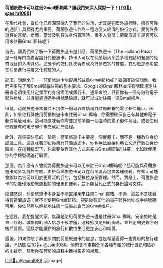 **荷蘭旅遊卡可以註冊Gmail郵箱嗎？讓我們來深入探討一下！[[TG💪+ @esim1088](https://t.me/s/esim1088)]**

在現代社會，數位化已經深深融入了我們的生活，尤其是在國外旅行時，擁有可靠的通訊工具顯得尤為重要。荷蘭旅遊卡作為一種方便又經濟的旅行方式，受到許多遊客的喜愛。然而，當涉及到數位身份管理時，很多人會問：荷蘭旅遊卡是否可以用來註冊Gmail郵箱呢？

首先，讓我們來了解一下荷蘭旅遊卡是什麼。荷蘭旅遊卡（The Holland Pass）是一種專門為遊客設計的優惠卡，持卡人可以在荷蘭境內享受多種景點和餐廳的免費或折扣入場資格。這張卡的便利性使得它成為許多遊客的首選，特別是那些希望在荷蘭進行深度文化體驗的人。

那麼，問題來了——荷蘭旅遊卡能否用於註冊Gmail郵箱呢？要回答這個問題，我們需要先了解Gmail郵箱註冊的基本要求。Google的Gmail服務並沒有明確規定註冊者必須使用特定類型的身份證明或銀行卡。通常來說，只要你有一個有效的電子郵件地址，並且能夠通過手機號碼驗證，就可以成功註冊一個Gmail帳戶。

但是，荷蘭旅遊卡本身並不提供一個可以直接用作註冊郵箱的電子郵件地址。因此，如果你打算使用荷蘭旅遊卡來註冊Gmail郵箱，你需要確保自己有其他的電子郵件地址可用。這可能意味著你需要提前準備一個臨時的電子郵件地址，或者使用已經擁有的電子郵件來完成註冊過程。

此外，還需要注意的一點是，荷蘭旅遊卡主要是一個實體卡，而不是一種數位身份認證工具。這意味著即使你擁有荷蘭旅遊卡，你也無法直接利用它來進行數位身份驗證。在這種情況下，你需要依靠其他方式來完成Gmail郵箱的註冊，比如說使用你的手機號碼進行驗證。

那麼，為什麼有人會認為荷蘭旅遊卡可以用來註冊Gmail郵箱呢？這可能與荷蘭旅遊卡的多功能性有關。由於荷蘭旅遊卡可以在荷蘭境內提供各種便利，有些人可能會誤以為它可以用於更廣泛的目的，包括數位身份管理。然而，實際上，荷蘭旅遊卡的功能僅限於旅遊相關的優惠和便利，並不能替代正式的身份證明文件。

總結來說，荷蘭旅遊卡本身並不能直接用來註冊Gmail郵箱。不過，這並不意味著持有荷蘭旅遊卡就不能使用Gmail郵箱。只要你有其他的電子郵件地址或手機號碼可用，你依然可以輕鬆地註冊一個屬於自己的Gmail帳戶。

在這裡，我想提醒大家，無論是使用荷蘭旅遊卡還是註冊Gmail郵箱，安全始終是第一位的。確保你的個人信息不被泄露，選擇強度足夠的密碼，並且定期更新你的帳戶設置。這樣才能讓你的旅行和數位生活更加安心和順暢。

最後，如果你想了解更多關於荷蘭旅遊卡的信息，或是希望獲得一些實用的旅行建議，不妨關注[TG💪+ @esim1088](https://t.me/s/esim1088)。他們會不定期分享各種有趣的旅行資訊和貼心的小提示，幫助你在荷蘭的旅程中獲得更多的樂趣。

[[TG💪+ @esim1088](https://t.me/s/esim1088) ![Image](https://i.postimg.cc/4NQfJmqS/Snipaste-2025-05-13-00-14-12.png)]